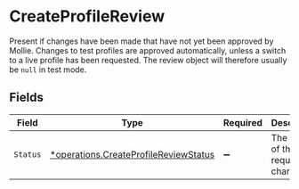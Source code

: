 # CreateProfileReview

Present if changes have been made that have not yet been approved by Mollie. Changes to test profiles are approved
automatically, unless a switch to a live profile has been requested. The review object will therefore usually be
`null` in test mode.


## Fields

| Field                                                                                         | Type                                                                                          | Required                                                                                      | Description                                                                                   | Example                                                                                       |
| --------------------------------------------------------------------------------------------- | --------------------------------------------------------------------------------------------- | --------------------------------------------------------------------------------------------- | --------------------------------------------------------------------------------------------- | --------------------------------------------------------------------------------------------- |
| `Status`                                                                                      | [*operations.CreateProfileReviewStatus](../../models/operations/createprofilereviewstatus.md) | :heavy_minus_sign:                                                                            | The status of the requested changes.                                                          | pending                                                                                       |